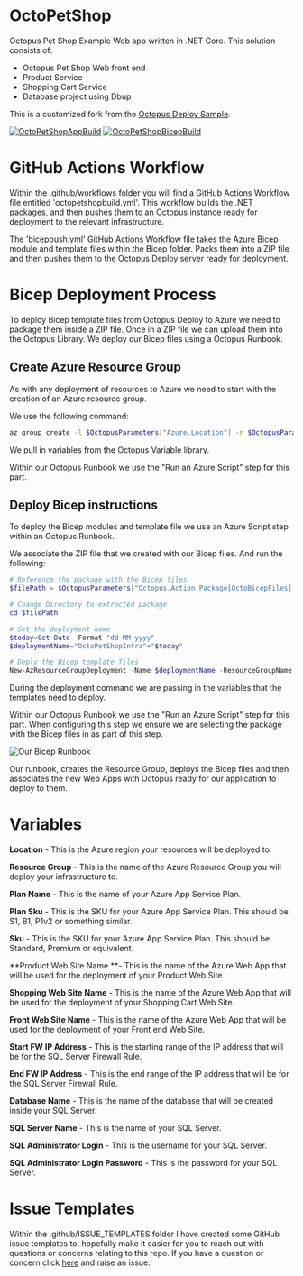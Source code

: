 # OctoPetShop
Octopus Pet Shop Example Web app written in .NET Core.  This solution consists of:
 - Octopus Pet Shop Web front end
 - Product Service
 - Shopping Cart Service
 - Database project using Dbup

This is a customized fork from the [Octopus Deploy Sample](https://github.com/OctopusSamples/OctoPetShop). 

[![OctoPetShopAppBuild](https://github.com/weeyin83/SarahOctoPet/actions/workflows/octopetshopbuild.yml/badge.svg?event=push)](https://github.com/weeyin83/SarahOctoPet/actions/workflows/octopetshopbuild.yml)
[![OctoPetShopBicepBuild](https://github.com/weeyin83/SarahOctoPet/actions/workflows/biceppush.yml/badge.svg?branch=main)](https://github.com/weeyin83/SarahOctoPet/actions/workflows/biceppush.yml)

# GitHub Actions Workflow
 Within the .github/workflows folder you will find a GitHub Actions Workflow file entitled 'octopetshopbuild.yml'.  This workflow builds the .NET packages, and then pushes them to an Octopus instance ready for deployment to the relevant infrastructure. 

The 'biceppush.yml' GitHub Actions Workflow file takes the Azure Bicep module and template files within the Bicep folder.  Packs them into a ZIP file and then pushes them to the Octopus Deploy server ready for deployment. 

# Bicep Deployment Process

To deploy Bicep template files from Octopus Deploy to Azure we need to package them inside a ZIP file. Once in a ZIP file we can upload them into the Octopus Library.  We deploy our Bicep files using a Octopus Runbook. 

## Create Azure Resource Group
As with any deployment of resources to Azure we need to start with the creation of an Azure resource group.

We use the following command:

```bash
az group create -l $OctopusParameters["Azure.Location"] -n $OctopusParameters["Azure.Environment.ResourceGroup.Name"]
```

We pull in variables from the Octopus Variable library.

Within our Octopus Runbook we use the "Run an Azure Script" step for this part.

## Deploy Bicep instructions
To deploy the Bicep modules and template file we use an Azure Script step within an Octopus Runbook.

We associate the ZIP file that we created with our Bicep files. And run the following:

```powershell
# Reference the package with the Bicep files
$filePath = $OctopusParameters["Octopus.Action.Package[OctoBicepFiles].ExtractedPath"]

# Change Directory to extracted package
cd $filePath

# Set the deployment name
$today=Get-Date -Format "dd-MM-yyyy"
$deploymentName="OctoPetShopInfra"+"$today"

# Deply the Bicep template files
New-AzResourceGroupDeployment -Name $deploymentName -ResourceGroupName $OctopusParameters["Azure.Environment.ResourceGroup.Name"] -TemplateFile octopetshop.bicep -planName $planName -planSku $planSku -sku $sku -productwebSiteName $OctopusParameters["Project.ProductService.Name"] -shoppingwebSiteName $OctopusParameters["Project.ShoppingCartService.Name"] -frontwebSiteName $OctopusParameters["Project.WebApp.Name"] -startFWIpAddress $startFWIpAddress -endFWIpAddress $endFWIpAddress -databaseName $OctopusParameters["Project.Database.Name"] -sqlServerName $OctopusParameters["Project.Database.Server"] -sqlAdministratorLogin $OctopusParameters["Project.Database.Admin.Username"] -sqlAdministratorLoginPassword $OctopusParameters["Project.Database.Admin.Password"]
````
During the deployment command we are passing in the variables that the templates need to deploy. 

Within our Octopus Runbook we use the "Run an Azure Script" step for this part. When configuring this step we ensure we are selecting the package with the Bicep files in as part of this step. 

![Our Bicep Runbook](/images/biceprunbook.png)

Our runbook, creates the Resource Group, deploys the Bicep files and then associates the new Web Apps with Octopus ready for our application to deploy to them. 

# Variables 
**Location** - This is the Azure region your resources will be deployed to.

**Resource Group** - This is the name of the Azure Resource Group you will deploy your infrastructure to.

**Plan Name** - This is the name of your Azure App Service Plan.

**Plan Sku** - This is the SKU for your Azure App Service Plan.  This should be S1, B1, P1v2 or something similar. 

**Sku** - This is the SKU for your Azure App Service Plan.  This should be Standard, Premium or equivalent. 

**Product Web Site Name **- This is the name of the Azure Web App that will be used for the deployment of your Product Web Site.

**Shopping Web Site Name** - This is the name of the Azure Web App that will be used for the deployment of your Shopping Cart Web Site.

**Front Web Site Name** - This is the name of the Azure Web App that will be used for the deployment of your Front end Web Site.

**Start FW IP Address** - This is the starting range of the IP address that will be for the SQL Server Firewall Rule.

**End FW IP Address** - This is the end range of the IP address that will be for the SQL Server Firewall Rule.

**Database Name** - This is the name of the database that will be created inside your SQL Server.

**SQL Server Name** - This is the name of your SQL Server.

**SQL Administrator Login** - This is the username for your SQL Server.

**SQL Administrator Login Password** - This is the password for your SQL Server.

 # Issue Templates
 Within the .github/ISSUE_TEMPLATES folder I have created some GitHub issue templates to, hopefully make it easier for you to reach out with questions or concerns relating to this repo. If you have a question or concern click [here](https://github.com/weeyin83/SarahOctoPet/issues/new/choose) and raise an issue. 
